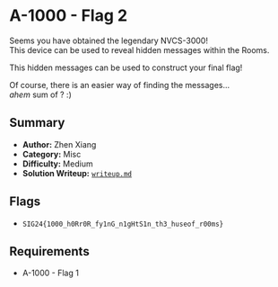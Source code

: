 # A-1000 - Flag 2

Seems you have obtained the legendary NVCS-3000! \
This device can be used to reveal hidden messages within the Rooms.

This hidden messages can be used to construct your final flag!

Of course, there is an easier way of finding the messages... \
*ahem* sum of ? :)

## Summary
- **Author:** Zhen Xiang
- **Category:** Misc
- **Difficulty:** Medium
- **Solution Writeup:** [`writeup.md`](./soln/writeup.md)

## Flags
- `SIG24{1000_h0Rr0R_fy1nG_n1gHtS1n_th3_huseof_r00ms}`

## Requirements
- A-1000 - Flag 1
